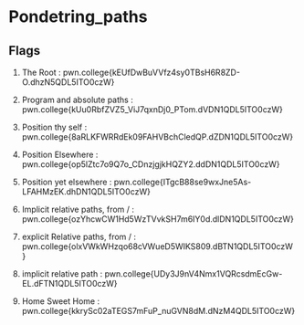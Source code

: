 # Pondetring_paths
## Flags
1) The Root : pwn.college{kEUfDwBuVVfz4sy0TBsH6R8ZD-O.dhzN5QDL5ITO0czW}

2) Program and absolute paths : pwn.college{kUu0RbfZVZ5_ViJ7qxnDj0_PTom.dVDN1QDL5ITO0czW}

3) Position thy self : pwn.college{8aRLKFWRRdEk09FAHVBchCledQP.dZDN1QDL5ITO0czW}

4) Position Elsewhere : pwn.college{op5lZtc7o9Q7o_CDnzjgjkHQZY2.ddDN1QDL5ITO0czW}

5) Position yet elsewhere : pwn.college{ITgcB88se9wxJne5As-LFAHMzEK.dhDN1QDL5ITO0czW} 

6) Implicit relative paths, from / : pwn.college{ozYhcwCW1Hd5WzTVvkSH7m6IY0d.dlDN1QDL5ITO0czW}

7) explicit Relative paths, from / : pwn.college{olxVWkWHzqo68cVWueD5WIKS809.dBTN1QDL5ITO0czW}

8) implicit relative path : pwn.college{UDy3J9nV4Nmx1VQRcsdmEcGw-EL.dFTN1QDL5ITO0czW}

9) Home Sweet Home : pwn.college{kkrySc02aTEGS7mFuP_nuGVN8dM.dNzM4QDL5ITO0czW}
